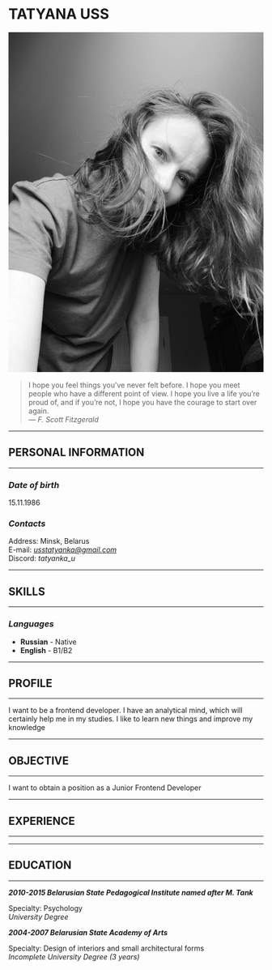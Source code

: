 # **TATYANA USS**

![My photo](images/myPhoto.jpg)

> I hope you feel things you’ve never felt before. I hope you meet people who have a different point of view. I hope you live a life you’re proud of, and if you’re not, I hope you have the courage to start over again.  
*― F. Scott Fitzgerald*

---
## **PERSONAL INFORMATION**
---
### *__Date of birth__*  
15.11.1986
### *__Contacts__* 
Address: Minsk, Belarus  
E-mail: *usstatyanka@gmail.com*  
Discord: *tatyanka_u*

---
## **SKILLS**
---
### *__Languages__* 
* __Russian__ - Native
* __English__ - B1/B2



---
## **PROFILE**
---
I want to be a frontend developer. I have an analytical mind, which will certainly help me in my studies. I like to learn new things and improve my knowledge  

---
## **OBJECTIVE**
---
I want to obtain a position as a Junior Frontend Developer

---
## **EXPERIENCE**
---

---
## **EDUCATION**
---
*__2010-2015 Belarusian State Pedagogical Institute named after M. Tank__*
   
Specialty: Psychology  
*University Degree*


*__2004-2007 Belarusian State Academy of Arts__*  

Specialty: Design of interiors and small architectural forms  
*Incomplete University Degree (3 years)*